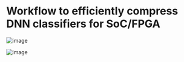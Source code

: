 # Workflow to efficiently compress DNN classifiers for SoC/FPGA


![image](https://github.com/RomiSolMolina/workflowCompressionML/assets/13749513/026ecb86-a3ed-4f0a-a257-c505a097c374)


![image](https://github.com/RomiSolMolina/workflowCompressionML/assets/13749513/75d52ae2-54dc-4cb9-b746-8e6d13f7504f)

